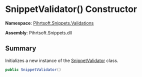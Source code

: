 # SnippetValidator\(\) Constructor

**Namespace**: [Pihrtsoft.Snippets.Validations](../../README.md)

**Assembly**: Pihrtsoft\.Snippets\.dll

## Summary

Initializes a new instance of the [SnippetValidator](../README.md) class\.

```csharp
public SnippetValidator()
```

